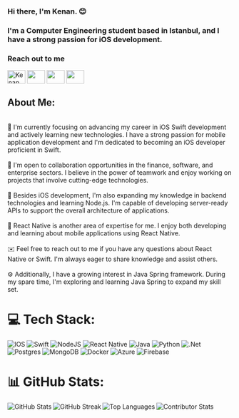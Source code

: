 ### Hi there, I'm Kenan. :blush:

### I'm a Computer Engineering student based in Istanbul, and I have a strong passion for iOS development.


### Reach out to me

<a href="https://www.linkedin.com/in/kenan-b-756ba8206/" target="blank"><img align="center" src="https://cdn.jsdelivr.net/npm/simple-icons@3.0.1/icons/linkedin.svg" alt="Kenan Baylan" height="30" width="40" /></a>
<a href = "mailto: kenan.baylan4654@gmail.com"><img align="center" src="https://simpleicons.org/icons/gmail.svg" height="30" width="40" /></a>
<a href = "https://stackoverflow.com/users/14736137/kenan-baylan?tab=profile"><img align="center" src="https://simpleicons.org/icons/stackoverflow.svg" height="30" width="40" /></a>
<a href ="https://medium.com/@kenan.baylan4654"><img align="center" src="https://simpleicons.org/icons/medium.svg" height="30" width="40" /></a> 

## About Me:
<br>🌱 I'm currently focusing on advancing my career in iOS Swift development and actively learning new technologies. I have a strong passion for mobile application development and I'm dedicated to becoming an iOS developer proficient in Swift.<br><br>🤝 I'm open to collaboration opportunities in the finance, software, and enterprise sectors. I believe in the power of teamwork and enjoy working on projects that involve cutting-edge technologies.<br><br>🚀 Besides iOS development, I'm also expanding my knowledge in backend technologies and learning Node.js. I'm capable of developing server-ready APIs to support the overall architecture of applications.<br><br>💬 React Native is another area of expertise for me. I enjoy both developing and learning about mobile applications using React Native.<br><br>✉️ Feel free to reach out to me if you have any questions about React Native or Swift. I'm always eager to share knowledge and assist others.<br><br>⚙️ Additionally, I have a growing interest in Java Spring framework. During my spare time, I'm exploring and learning Java Spring to expand my skill set.<br>



# 💻 Tech Stack:
![IOS](https://img.shields.io/badge/IOS-%2320232a.svg?style=for-the-badge&logo=apple&logoColor=white) 
![Swift](https://img.shields.io/badge/swift-F54A2A?style=for-the-badge&logo=swift&logoColor=white)
![NodeJS](https://img.shields.io/badge/node.js-6DA55F?style=for-the-badge&logo=node.js&logoColor=white) 
![React Native](https://img.shields.io/badge/react_native-%2320232a.svg?style=for-the-badge&logo=react&logoColor=%2361DAFB) 
![Java](https://img.shields.io/badge/java-%23ED8B00.svg?style=for-the-badge&logo=java&logoColor=white) 
![Python](https://img.shields.io/badge/python-3670A0?style=for-the-badge&logo=python&logoColor=ffdd54) 
![.Net](https://img.shields.io/badge/.NET-5C2D91?style=for-the-badge&logo=.net&logoColor=white) 
![Postgres](https://img.shields.io/badge/postgres-%23316192.svg?style=for-the-badge&logo=postgresql&logoColor=white) 
![MongoDB](https://img.shields.io/badge/MongoDB-%234ea94b.svg?style=for-the-badge&logo=mongodb&logoColor=white) 
![Docker](https://img.shields.io/badge/docker-%230db7ed.svg?style=for-the-badge&logo=docker&logoColor=white)
![Azure](https://img.shields.io/badge/azure-%230072C6.svg?style=for-the-badge&logo=azure-devops&logoColor=white) 
![Firebase](https://img.shields.io/badge/firebase-%23039BE5.svg?style=for-the-badge&logo=firebase) 


# 📊 GitHub Stats:

<div>
  <img align="left" src="https://github-readme-stats.vercel.app/api?username=kenanbylan&theme=prussian&hide_border=false&include_all_commits=true&count_private=true" alt="GitHub Stats" />
  <img align="left" src="https://github-readme-streak-stats.herokuapp.com/?user=kenanbylan&theme=prussian&hide_border=false" alt="GitHub Streak" />
</div>


<div>
  <img align="left" src="https://github-readme-stats.vercel.app/api/top-langs/?username=kenanbylan&theme=prussian&hide_border=false&include_all_commits=true&count_private=true&layout=compact" alt="Top Languages" />
  <img align="left" src="https://github-contributor-stats.vercel.app/api?username=kenanbylan&limit=5&theme=dark&combine_all_yearly_contributions=true" alt="Contributor Stats" />
</div>


